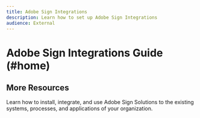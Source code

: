 ```yaml
---
title: Adobe Sign Integrations 
description: Learn how to set up Adobe Sign Integrations
audience: External
---
```

# Adobe Sign Integrations Guide (#home) 

## More Resources

Learn how to install, integrate, and use Adobe Sign Solutions to the existing systems, processes, and applications of your organization.

